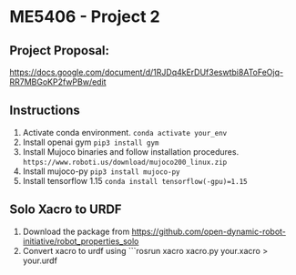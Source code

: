 # ME5406 - Project 2

## Project Proposal:
https://docs.google.com/document/d/1RJDq4kErDUf3eswtbi8AToFeOjq-RR7MBGoKP2fwPBw/edit

## Instructions
1. Activate conda environment. ```conda activate your_env```
2. Install openai gym ```pip3 install gym```
3. Install Mujoco binaries and follow installation procedures. ```https://www.roboti.us/download/mujoco200_linux.zip```
4. Install mujoco-py ```pip3 install mujoco-py```
5. Install tensorflow 1.15 ```conda install tensorflow(-gpu)=1.15```

## Solo Xacro to URDF
1. Download the package from https://github.com/open-dynamic-robot-initiative/robot_properties_solo
2. Convert xacro to urdf using ```rosrun xacro xacro.py your.xacro > your.urdf
